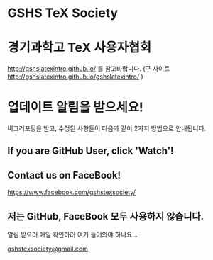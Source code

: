 # GSHS TeX Society
# 경기과학고 TeX 사용자협회
http://gshslatexintro.github.io/ 를 참고바랍니다.
(구 사이트 http://gshslatexintro.github.io/gshslatexintro/ )

# 업데이트 알림을 받으세요!
버그리포팅을 받고, 수정된 사항들이 다음과 같이 2가지 방법으로 안내됩니다.
## If you are GitHub User, click 'Watch'!
## Contact us on FaceBook!
https://www.facebook.com/gshstexsociety/
## 저는 GitHub, FaceBook 모두 사용하지 않습니다.
알림 받으러 매일 확인하러 여기 들어와야 하나요...

gshstexsociety@gmail.com
